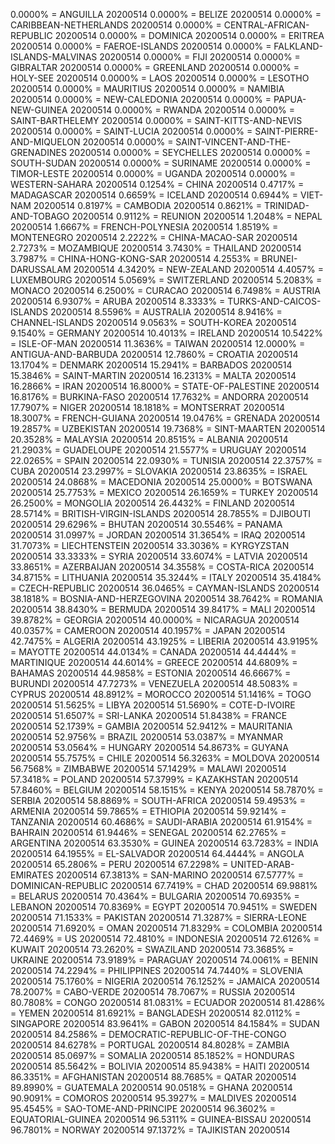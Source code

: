 0.0000% = ANGUILLA 20200514 
0.0000% = BELIZE 20200514 
0.0000% = CARIBBEAN-NETHERLANDS 20200514 
0.0000% = CENTRAL-AFRICAN-REPUBLIC 20200514 
0.0000% = DOMINICA 20200514 
0.0000% = ERITREA 20200514 
0.0000% = FAEROE-ISLANDS 20200514 
0.0000% = FALKLAND-ISLANDS-MALVINAS 20200514 
0.0000% = FIJI 20200514 
0.0000% = GIBRALTAR 20200514 
0.0000% = GREENLAND 20200514 
0.0000% = HOLY-SEE 20200514 
0.0000% = LAOS 20200514 
0.0000% = LESOTHO 20200514 
0.0000% = MAURITIUS 20200514 
0.0000% = NAMIBIA 20200514 
0.0000% = NEW-CALEDONIA 20200514 
0.0000% = PAPUA-NEW-GUINEA 20200514 
0.0000% = RWANDA 20200514 
0.0000% = SAINT-BARTHELEMY 20200514 
0.0000% = SAINT-KITTS-AND-NEVIS 20200514 
0.0000% = SAINT-LUCIA 20200514 
0.0000% = SAINT-PIERRE-AND-MIQUELON 20200514 
0.0000% = SAINT-VINCENT-AND-THE-GRENADINES 20200514 
0.0000% = SEYCHELLES 20200514 
0.0000% = SOUTH-SUDAN 20200514 
0.0000% = SURINAME 20200514 
0.0000% = TIMOR-LESTE 20200514 
0.0000% = UGANDA 20200514 
0.0000% = WESTERN-SAHARA 20200514 
0.1254% = CHINA 20200514 
0.4717% = MADAGASCAR 20200514 
0.6659% = ICELAND 20200514 
0.6944% = VIET-NAM 20200514 
0.8197% = CAMBODIA 20200514 
0.8621% = TRINIDAD-AND-TOBAGO 20200514 
0.9112% = REUNION 20200514 
1.2048% = NEPAL 20200514 
1.6667% = FRENCH-POLYNESIA 20200514 
1.8519% = MONTENEGRO 20200514 
2.2222% = CHINA-MACAO-SAR 20200514 
2.7273% = MOZAMBIQUE 20200514 
3.7430% = THAILAND 20200514 
3.7987% = CHINA-HONG-KONG-SAR 20200514 
4.2553% = BRUNEI-DARUSSALAM 20200514 
4.3420% = NEW-ZEALAND 20200514 
4.4057% = LUXEMBOURG 20200514 
5.0569% = SWITZERLAND 20200514 
5.2083% = MONACO 20200514 
6.2500% = CURACAO 20200514 
6.7498% = AUSTRIA 20200514 
6.9307% = ARUBA 20200514 
8.3333% = TURKS-AND-CAICOS-ISLANDS 20200514 
8.5596% = AUSTRALIA 20200514 
8.9416% = CHANNEL-ISLANDS 20200514 
9.0563% = SOUTH-KOREA 20200514 
9.1540% = GERMANY 20200514 
10.4013% = IRELAND 20200514 
10.5422% = ISLE-OF-MAN 20200514 
11.3636% = TAIWAN 20200514 
12.0000% = ANTIGUA-AND-BARBUDA 20200514 
12.7860% = CROATIA 20200514 
13.1704% = DENMARK 20200514 
15.2941% = BARBADOS 20200514 
15.3846% = SAINT-MARTIN 20200514 
16.2313% = MALTA 20200514 
16.2866% = IRAN 20200514 
16.8000% = STATE-OF-PALESTINE 20200514 
16.8176% = BURKINA-FASO 20200514 
17.7632% = ANDORRA 20200514 
17.7907% = NIGER 20200514 
18.1818% = MONTSERRAT 20200514 
18.3007% = FRENCH-GUIANA 20200514 
19.0476% = GRENADA 20200514 
19.2857% = UZBEKISTAN 20200514 
19.7368% = SINT-MAARTEN 20200514 
20.3528% = MALAYSIA 20200514 
20.8515% = ALBANIA 20200514 
21.2903% = GUADELOUPE 20200514 
21.5577% = URUGUAY 20200514 
22.0265% = SPAIN 20200514 
22.0930% = TUNISIA 20200514 
22.3757% = CUBA 20200514 
23.2997% = SLOVAKIA 20200514 
23.8635% = ISRAEL 20200514 
24.0868% = MACEDONIA 20200514 
25.0000% = BOTSWANA 20200514 
25.7753% = MEXICO 20200514 
26.1659% = TURKEY 20200514 
26.2500% = MONGOLIA 20200514 
26.4432% = FINLAND 20200514 
28.5714% = BRITISH-VIRGIN-ISLANDS 20200514 
28.7855% = DJIBOUTI 20200514 
29.6296% = BHUTAN 20200514 
30.5546% = PANAMA 20200514 
31.0997% = JORDAN 20200514 
31.3654% = IRAQ 20200514 
31.7073% = LIECHTENSTEIN 20200514 
33.3036% = KYRGYZSTAN 20200514 
33.3333% = SYRIA 20200514 
33.6074% = LATVIA 20200514 
33.8651% = AZERBAIJAN 20200514 
34.3558% = COSTA-RICA 20200514 
34.8715% = LITHUANIA 20200514 
35.3244% = ITALY 20200514 
35.4184% = CZECH-REPUBLIC 20200514 
36.0465% = CAYMAN-ISLANDS 20200514 
38.1818% = BOSNIA-AND-HERZEGOVINA 20200514 
38.7642% = ROMANIA 20200514 
38.8430% = BERMUDA 20200514 
39.8417% = MALI 20200514 
39.8782% = GEORGIA 20200514 
40.0000% = NICARAGUA 20200514 
40.0357% = CAMEROON 20200514 
40.1957% = JAPAN 20200514 
42.7475% = ALGERIA 20200514 
43.1925% = LIBERIA 20200514 
43.9195% = MAYOTTE 20200514 
44.0134% = CANADA 20200514 
44.4444% = MARTINIQUE 20200514 
44.6014% = GREECE 20200514 
44.6809% = BAHAMAS 20200514 
44.9858% = ESTONIA 20200514 
46.6667% = BURUNDI 20200514 
47.7273% = VENEZUELA 20200514 
48.5083% = CYPRUS 20200514 
48.8912% = MOROCCO 20200514 
51.1416% = TOGO 20200514 
51.5625% = LIBYA 20200514 
51.5690% = COTE-D-IVOIRE 20200514 
51.6507% = SRI-LANKA 20200514 
51.8438% = FRANCE 20200514 
52.1739% = GAMBIA 20200514 
52.9412% = MAURITANIA 20200514 
52.9756% = BRAZIL 20200514 
53.0387% = MYANMAR 20200514 
53.0564% = HUNGARY 20200514 
54.8673% = GUYANA 20200514 
55.7575% = CHILE 20200514 
56.3263% = MOLDOVA 20200514 
56.7568% = ZIMBABWE 20200514 
57.1429% = MALAWI 20200514 
57.3418% = POLAND 20200514 
57.3799% = KAZAKHSTAN 20200514 
57.8460% = BELGIUM 20200514 
58.1515% = KENYA 20200514 
58.7870% = SERBIA 20200514 
58.8869% = SOUTH-AFRICA 20200514 
59.4953% = ARMENIA 20200514 
59.7865% = ETHIOPIA 20200514 
59.9214% = TANZANIA 20200514 
60.4686% = SAUDI-ARABIA 20200514 
61.9154% = BAHRAIN 20200514 
61.9446% = SENEGAL 20200514 
62.2765% = ARGENTINA 20200514 
63.3530% = GUINEA 20200514 
63.7283% = INDIA 20200514 
64.1955% = EL-SALVADOR 20200514 
64.4444% = ANGOLA 20200514 
65.2806% = PERU 20200514 
67.2298% = UNITED-ARAB-EMIRATES 20200514 
67.3813% = SAN-MARINO 20200514 
67.5777% = DOMINICAN-REPUBLIC 20200514 
67.7419% = CHAD 20200514 
69.9881% = BELARUS 20200514 
70.4364% = BULGARIA 20200514 
70.6935% = LEBANON 20200514 
70.8369% = EGYPT 20200514 
70.9451% = SWEDEN 20200514 
71.1533% = PAKISTAN 20200514 
71.3287% = SIERRA-LEONE 20200514 
71.6920% = OMAN 20200514 
71.8329% = COLOMBIA 20200514 
72.4469% = US 20200514 
72.4810% = INDONESIA 20200514 
72.6126% = KUWAIT 20200514 
73.2620% = SWAZILAND 20200514 
73.3685% = UKRAINE 20200514 
73.9189% = PARAGUAY 20200514 
74.0061% = BENIN 20200514 
74.2294% = PHILIPPINES 20200514 
74.7440% = SLOVENIA 20200514 
75.1760% = NIGERIA 20200514 
76.1252% = JAMAICA 20200514 
78.2007% = CABO-VERDE 20200514 
78.7067% = RUSSIA 20200514 
80.7808% = CONGO 20200514 
81.0831% = ECUADOR 20200514 
81.4286% = YEMEN 20200514 
81.6921% = BANGLADESH 20200514 
82.0112% = SINGAPORE 20200514 
83.9641% = GABON 20200514 
84.1584% = SUDAN 20200514 
84.2586% = DEMOCRATIC-REPUBLIC-OF-THE-CONGO 20200514 
84.6278% = PORTUGAL 20200514 
84.8028% = ZAMBIA 20200514 
85.0697% = SOMALIA 20200514 
85.1852% = HONDURAS 20200514 
85.5642% = BOLIVIA 20200514 
85.9438% = HAITI 20200514 
86.3351% = AFGHANISTAN 20200514 
88.7685% = QATAR 20200514 
89.8990% = GUATEMALA 20200514 
90.0518% = GHANA 20200514 
90.9091% = COMOROS 20200514 
95.3927% = MALDIVES 20200514 
95.4545% = SAO-TOME-AND-PRINCIPE 20200514 
96.3602% = EQUATORIAL-GUINEA 20200514 
96.5311% = GUINEA-BISSAU 20200514 
96.7801% = NORWAY 20200514 
97.1372% = TAJIKISTAN 20200514 
